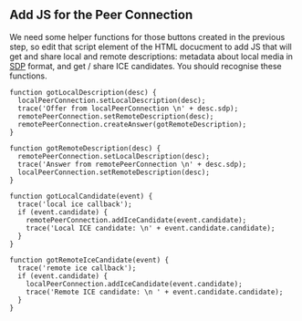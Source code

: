 ## Add JS for the Peer Connection

We need some helper functions for those buttons created in the previous step, so edit that script element of the HTML docucment to add JS that will get and share local and remote descriptions: metadata about local media in [SDP](http://tools.ietf.org/html/rfc2327) format, and get / share ICE candidates. You should recognise these functions.

~~~
function gotLocalDescription(desc) {
  localPeerConnection.setLocalDescription(desc);
  trace('Offer from localPeerConnection \n' + desc.sdp);
  remotePeerConnection.setRemoteDescription(desc);
  remotePeerConnection.createAnswer(gotRemoteDescription);
}

function gotRemoteDescription(desc) {
  remotePeerConnection.setLocalDescription(desc);
  trace('Answer from remotePeerConnection \n' + desc.sdp);
  localPeerConnection.setRemoteDescription(desc);
}

function gotLocalCandidate(event) {
  trace('local ice callback');
  if (event.candidate) {
    remotePeerConnection.addIceCandidate(event.candidate);
    trace('Local ICE candidate: \n' + event.candidate.candidate);
  }
}

function gotRemoteIceCandidate(event) {
  trace('remote ice callback');
  if (event.candidate) {
    localPeerConnection.addIceCandidate(event.candidate);
    trace('Remote ICE candidate: \n ' + event.candidate.candidate);
  }
}
~~~
